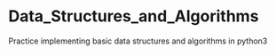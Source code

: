 # Data_Structures_and_Algorithms
Practice implementing basic data structures and algorithms in python3
